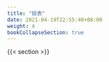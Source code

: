 ```yaml
---
title: "链表"
date: 2021-04-19T22:55:40+08:00
weight: 4
bookCollapseSection: true
---
```


{{< section >}}

